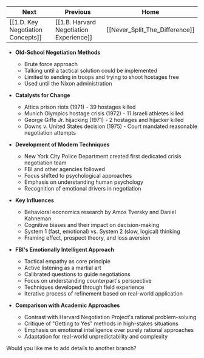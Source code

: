 
| Next                              | Previous                                | Home                           |
| --------------------------------- | --------------------------------------- | ------------------------------ |
| [[1.D. Key Negotiation Concepts]] | [[1.B. Harvard Negotiation Experience]] | [[Never_Split_The_Difference]] |

- **Old-School Negotiation Methods**
  - Brute force approach
  - Talking until a tactical solution could be implemented
  - Limited to sending in troops and trying to shoot hostages free
  - Used until the Nixon administration

- **Catalysts for Change**
  - Attica prison riots (1971) - 39 hostages killed
  - Munich Olympics hostage crisis (1972) - 11 Israeli athletes killed
  - George Giffe Jr. hijacking (1971) - 2 hostages and hijacker killed
  - Downs v. United States decision (1975) - Court mandated reasonable negotiation attempts

- **Development of Modern Techniques**
  - New York City Police Department created first dedicated crisis negotiation team
  - FBI and other agencies followed
  - Focus shifted to psychological approaches
  - Emphasis on understanding human psychology
  - Recognition of emotional drivers in negotiation

- **Key Influences**
  - Behavioral economics research by Amos Tversky and Daniel Kahneman
  - Cognitive biases and their impact on decision-making
  - System 1 (fast, emotional) vs. System 2 (slow, logical) thinking
  - Framing effect, prospect theory, and loss aversion

- **FBI's Emotionally Intelligent Approach**
  - Tactical empathy as core principle
  - Active listening as a martial art
  - Calibrated questions to guide negotiations
  - Focus on understanding counterpart's perspective
  - Techniques developed through field experience
  - Iterative process of refinement based on real-world application

- **Comparison with Academic Approaches**
  - Contrast with Harvard Negotiation Project's rational problem-solving
  - Critique of "Getting to Yes" methods in high-stakes situations
  - Emphasis on emotional intelligence over purely rational approaches
  - Adaptation for real-world unpredictability and complexity

Would you like me to add details to another branch?